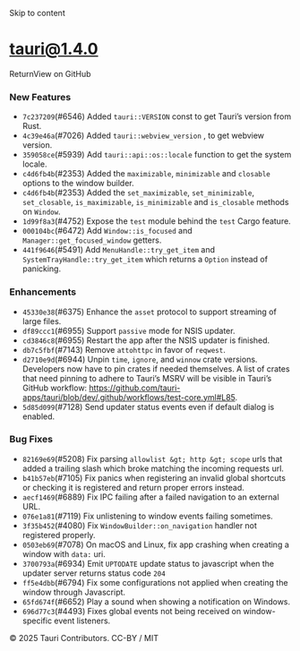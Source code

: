 Skip to content
# tauri@1.4.0
ReturnView on GitHub
### New Features
  * `7c237209`(#6546) Added `tauri::VERSION` const to get Tauri’s version from Rust.
  * `4c39e46a`(#7026) Added `tauri::webview_version` , to get webview version.
  * `359058ce`(#5939) Add `tauri::api::os::locale` function to get the system locale.
  * `c4d6fb4b`(#2353) Added the `maximizable`, `minimizable` and `closable` options to the window builder.
  * `c4d6fb4b`(#2353) Added the `set_maximizable`, `set_minimizable`, `set_closable`, `is_maximizable`, `is_minimizable` and `is_closable` methods on `Window`.
  * `1d99f8a3`(#4752) Expose the `test` module behind the `test` Cargo feature.
  * `000104bc`(#6472) Add `Window::is_focused` and `Manager::get_focused_window` getters.
  * `441f9646`(#5491) Add `MenuHandle::try_get_item` and `SystemTrayHandle::try_get_item` which returns a `Option` instead of panicking.


### Enhancements
  * `45330e38`(#6375) Enhance the `asset` protocol to support streaming of large files.
  * `df89ccc1`(#6955) Support `passive` mode for NSIS updater.
  * `cd3846c8`(#6955) Restart the app after the NSIS updater is finished.
  * `db7c5fbf`(#7143) Remove `attohttpc` in favor of `reqwest`.
  * `d2710e9d`(#6944) Unpin `time`, `ignore`, and `winnow` crate versions. Developers now have to pin crates if needed themselves. A list of crates that need pinning to adhere to Tauri’s MSRV will be visible in Tauri’s GitHub workflow: https://github.com/tauri-apps/tauri/blob/dev/.github/workflows/test-core.yml#L85.
  * `5d85d099`(#7128) Send updater status events even if default dialog is enabled.


### Bug Fixes
  * `82169e69`(#5208) Fix parsing `allowlist &gt; http &gt; scope` urls that added a trailing slash which broke matching the incoming requests url.
  * `b41b57eb`(#7105) Fix panics when registering an invalid global shortcuts or checking it is registered and return proper errors instead.
  * `aecf1469`(#6889) Fix IPC failing after a failed navigation to an external URL.
  * `076e1a81`(#7119) Fix unlistening to window events failing sometimes.
  * `3f35b452`(#4080) Fix `WindowBuilder::on_navigation` handler not registered properly.
  * `0503eb69`(#7078) On macOS and Linux, fix app crashing when creating a window with `data:` uri.
  * `3700793a`(#6934) Emit `UPTODATE` update status to javascript when the updater server returns status code `204`
  * `ff5e4dbb`(#6794) Fix some configurations not applied when creating the window through Javascript.
  * `65fd674f`(#6652) Play a sound when showing a notification on Windows.
  * `696d77c3`(#4493) Fixes global events not being received on window-specific event listeners.


© 2025 Tauri Contributors. CC-BY / MIT
